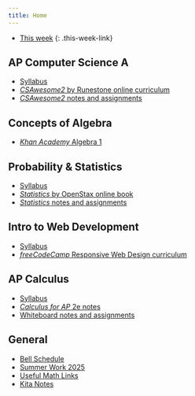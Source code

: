 ```yaml
---
title: Home
---
```


- [This week](./this-week.md)
{: .this-week-link}

## AP Computer Science A

- [Syllabus](./syllabi/ap-csa.md)
- [*CSAwesome2* by Runestone online curriculum](https://runestone.academy/)
- [*CSAwesome2* notes and assignments](./csawesome2/)

## Concepts of Algebra

- [*Khan Academy* Algebra 1](https://www.khanacademy.org/math/algebra)

## Probability & Statistics

- [Syllabus](./syllabi/prob-and-stats.md)
- [*Statistics* by OpenStax online book](https://openstax.org/details/books/statistics)
- [*Statistics* notes and assignments](./statistics-open-stax/index.md)

## Intro to Web Development

- [Syllabus](./syllabi/intro-to-web-dev.md)
- [*freeCodeCamp* Responsive Web Design curriculum](https://www.freecodecamp.org/learn/2022/responsive-web-design/)

## AP Calculus

- [Syllabus](./syllabi/ap-calc.md)
- [*Calculus for AP* 2e notes](./calc-for-ap-larson/)
- [Whiteboard notes and assignments](https://1drv.ms/o/c/c4097c61e06a2b97/EpojsyS4IFdOp0qZoDZdHikBZAinLWQ3ncbWjBZVKo0vtQ?e=5egVmL)

<!--
- [Differentiation cheat sheet](./misc/differentiation-cheat-sheet.pdf)
- [Integration cheat sheet](./misc/integration-cheat-sheet.pdf)
- [Cram Sheet](./pdfs/ap-calc-cram-sheet.pdf)
-->

## General

- [Bell Schedule](./misc/bell-schedule.md)
- [Summer Work 2025](./misc/summer-work.md)
- [Useful Math Links](./misc/math-links.md)
- [Kita Notes](https://wkurzius.github.io/kita-notes/)
